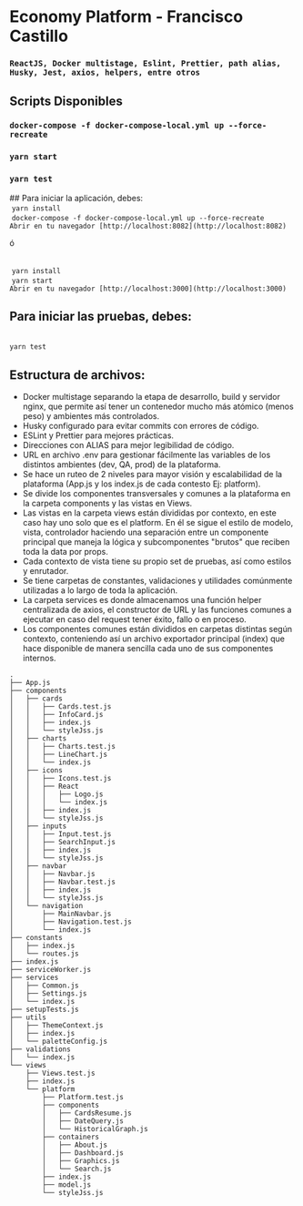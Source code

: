 # Economy Platform - Francisco Castillo

### `ReactJS, Docker multistage, Eslint, Prettier, path alias, Husky, Jest, axios, helpers, entre otros`

## Scripts Disponibles
### `docker-compose -f docker-compose-local.yml up --force-recreate`
### `yarn start`
### `yarn test`


## Para iniciar la aplicación, debes:
<br /> `yarn install`
<br /> `docker-compose -f docker-compose-local.yml up --force-recreate`
<br /> `Abrir en tu navegador [http://localhost:8082](http://localhost:8082)`

ó

<br /> `yarn install`
<br /> `yarn start`
<br /> `Abrir en tu navegador [http://localhost:3000](http://localhost:3000)`

## Para iniciar las pruebas, debes:
<br /> `yarn test`

## Estructura de archivos:
* Docker multistage separando la etapa de desarrollo, build y servidor nginx, que permite así tener un contenedor mucho más atómico (menos peso) y ambientes más controlados.
* Husky configurado para evitar commits con errores de código.
* ESLint y Prettier para mejores prácticas.
* Direcciones con ALIAS para mejor legibilidad de código.
* URL en archivo .env para gestionar fácilmente las variables de los distintos ambientes (dev, QA, prod) de la plataforma.
* Se hace un ruteo de 2 niveles para mayor visión y escalabilidad de la plataforma (App.js y los index.js de cada contesto Ej: platform).
* Se divide los componentes transversales y comunes a la plataforma en la carpeta components y las vistas en Views.
* Las vistas en la carpeta views están divididas por contexto, en este caso hay uno solo que es el platform. En él se sigue el estilo de modelo, vista, controlador haciendo una separación entre un componente principal que maneja la lógica y subcomponentes "brutos" que reciben toda la data por props.
* Cada contexto de vista tiene su propio set de pruebas, así como estilos y enrutador.
* Se tiene carpetas de constantes, validaciones y utilidades comúnmente utilizadas a lo largo de toda la aplicación.
* La carpeta services es donde almacenamos una función helper centralizada de axios, el constructor de URL y las funciones comunes a ejecutar en caso del request tener éxito, fallo o en proceso.
* Los componentes comunes están divididos en carpetas distintas según contexto, conteniendo así un archivo exportador principal (index) que hace disponible de manera sencilla cada uno de sus componentes internos.

```
.
├── App.js
├── components
│   ├── cards
│   │   ├── Cards.test.js
│   │   ├── InfoCard.js
│   │   ├── index.js
│   │   └── styleJss.js
│   ├── charts
│   │   ├── Charts.test.js
│   │   ├── LineChart.js
│   │   └── index.js
│   ├── icons
│   │   ├── Icons.test.js
│   │   ├── React
│   │   │   ├── Logo.js
│   │   │   └── index.js
│   │   ├── index.js
│   │   └── styleJss.js
│   ├── inputs
│   │   ├── Input.test.js
│   │   ├── SearchInput.js
│   │   ├── index.js
│   │   └── styleJss.js
│   ├── navbar
│   │   ├── Navbar.js
│   │   ├── Navbar.test.js
│   │   ├── index.js
│   │   └── styleJss.js
│   └── navigation
│       ├── MainNavbar.js
│       ├── Navigation.test.js
│       └── index.js
├── constants
│   ├── index.js
│   └── routes.js
├── index.js
├── serviceWorker.js
├── services
│   ├── Common.js
│   ├── Settings.js
│   └── index.js
├── setupTests.js
├── utils
│   ├── ThemeContext.js
│   ├── index.js
│   └── paletteConfig.js
├── validations
│   └── index.js
└── views
    ├── Views.test.js
    ├── index.js
    └── platform
        ├── Platform.test.js
        ├── components
        │   ├── CardsResume.js
        │   ├── DateQuery.js
        │   └── HistoricalGraph.js
        ├── containers
        │   ├── About.js
        │   ├── Dashboard.js
        │   ├── Graphics.js
        │   └── Search.js
        ├── index.js
        ├── model.js
        └── styleJss.js
```